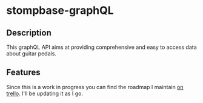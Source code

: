 # stompbase-graphQL

## Description

This graphQL API aims at providing comprehensive and easy to access data about guitar pedals.

## Features

Since this is a work in progress you can find the roadmap I maintain [on trello](https://trello.com/b/MM8oeCef/stompbox-graphql#). I'll be updating it as I go.
